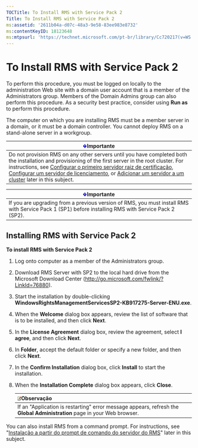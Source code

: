 ```yaml
---
TOCTitle: To Install RMS with Service Pack 2
Title: To Install RMS with Service Pack 2
ms:assetid: '2611b04a-d07c-48a3-9e58-83ee983e8732'
ms:contentKeyID: 18123648
ms:mtpsurl: 'https://technet.microsoft.com/pt-br/library/Cc720217(v=WS.10)'
---
```


To Install RMS with Service Pack 2
==================================

To perform this procedure, you must be logged on locally to the administration Web site with a domain user account that is a member of the Administrators group. Members of the Domain Admins group can also perform this procedure. As a security best practice, consider using **Run as** to perform this procedure.

The computer on which you are installing RMS must be a member server in a domain, or it must be a domain controller. You cannot deploy RMS on a stand-alone server in a workgroup.

| ![](images/Cc720217.Important(WS.10).gif)Importante                                                                                                                                                                                                                                                                                                                                                                                                                                                                      |
|-------------------------------------------------------------------------------------------------------------------------------------------------------------------------------------------------------------------------------------------------------------------------------------------------------------------------------------------------------------------------------------------------------------------------------------------------------------------------------------------------------------------------------------------------------|
| Do not provision RMS on any other servers until you have completed both the installation and provisioning of the first server in the root cluster. For instructions, see [Configurar o primeiro servidor raiz de certificação](https://technet.microsoft.com/debc42f3-74ff-4c99-b7a4-4921fccdabc2), [Configurar um servidor de licenciamento](https://technet.microsoft.com/4d67b898-0ba9-4eef-ab7d-ee0ca55a688e), or [Adicionar um servidor a um cluster](https://technet.microsoft.com/db635238-5528-4bec-9cc6-8244e2b3d733) later in this subject. |

| ![](images/Cc720217.Important(WS.10).gif)Importante                                                                     |
|------------------------------------------------------------------------------------------------------------------------------------------------------|
| If you are upgrading from a previous version of RMS, you must install RMS with Service Pack 1 (SP1) before installing RMS with Service Pack 2 (SP2). |

Installing RMS with Service Pack 2
----------------------------------

**To install RMS with Service Pack 2**
1.  Log onto computer as a member of the Administrators group.

2.  Download RMS Server with SP2 to the local hard drive from the Microsoft Download Center (http://go.microsoft.com/fwlink/?LinkId=76880).

3.  Start the installation by double-clicking **WindowsRightsManagementServicesSP2-KB917275-Server-ENU.exe**.

4.  When the **Welcome** dialog box appears, review the list of software that is to be installed, and then click **Next**.

5.  In the **License Agreement** dialog box, review the agreement, select **I agree**, and then click **Next**.

6.  In **Folder**, accept the default folder or specify a new folder, and then click **Next**.

7.  In the **Confirm Installation** dialog box, click **Install** to start the installation.

8.  When the **Installation Complete** dialog box appears, click **Close**.

    | ![](images/Cc720217.note(WS.10).gif)Observação                                              |
    |--------------------------------------------------------------------------------------------------------------------------|
    | If an "Application is restarting" error message appears, refresh the **Global Administration** page in your Web browser. |

You can also install RMS from a command prompt. For instructions, see "[Instalação a partir do prompt de comando do servidor do RMS](https://technet.microsoft.com/b55b1e2a-dd14-4168-a37f-9cdedbec660b)" later in this subject.
